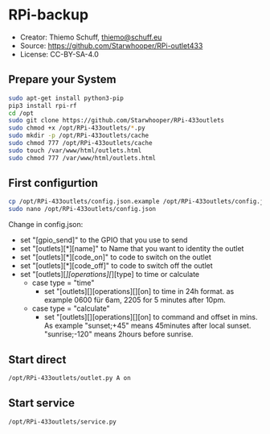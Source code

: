 RPi-backup
==========

* Creator: Thiemo Schuff, thiemo@schuff.eu
* Source: https://github.com/Starwhooper/RPi-outlet433
* License: CC-BY-SA-4.0

Prepare your System
-------------------
```bash
sudo apt-get install python3-pip
pip3 install rpi-rf
cd /opt
sudo git clone https://github.com/Starwhooper/RPi-433outlets
sudo chmod +x /opt/RPi-433outlets/*.py
sudo mkdir -p /opt/RPi-433outlets/cache
sudo chmod 777 /opt/RPi-433outlets/cache
sudo touch /var/www/html/outlets.html
sudo chmod 777 /var/www/html/outlets.html
```

First configurtion
------------------
```bash
cp /opt/RPi-433outlets/config.json.example /opt/RPi-433outlets/config.json
sudo nano /opt/RPi-433outlets/config.json
```
Change in config.json:
* set "[gpio_send]" to the GPIO that you use to send
* set "[outlets][*][name]" to Name that you want to identity the outlet
* set "[outlets][*][code_on]" to code to switch on the outlet
* set "[outlets][*][code_off]" to code to switch off the outlet
* set "[outlets][*][operations][*][type] to time or calculate
  * case type = "time"
    * set "[outlets][][operations][][on] to time in 24h format. as example 0600 für 6am, 2205 for 5 minutes after 10pm.
  * case type = "calculate"
    * set "[outlets][][operations][][on] to command and offset in mins. As example "sunset;+45" means 45minutes after local sunset. "sunrise;-120" means 2hours before sunrise.


Start direct
-----
```bash
/opt/RPi-433outlets/outlet.py A on
```

Start service
-----
```bash
/opt/RPi-433outlets/service.py
```
